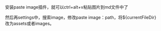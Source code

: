 安装paste image插件，就可以ctrl+alt+v粘贴图片到md文件中了

然后再settings中，搜索image，修改paste image：path，将${currentFileDir}改为assets或者images。
